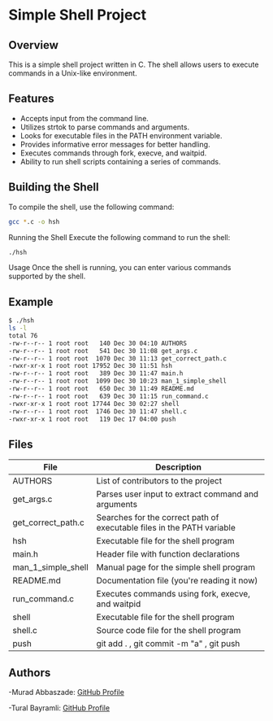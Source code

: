 # Simple Shell Project

## Overview
This is a simple shell project written in C. The shell allows users to execute commands in a Unix-like environment.

## Features
- Accepts input from the command line.
- Utilizes strtok to parse commands and arguments.
- Looks for executable files in the PATH environment variable.
- Provides informative error messages for better handling.
- Executes commands through fork, execve, and waitpid.
- Ability to run shell scripts containing a series of commands.

## Building the Shell
To compile the shell, use the following command:

```bash
gcc *.c -o hsh
```
Running the Shell
Execute the following command to run the shell:

```bash
./hsh
```
Usage
Once the shell is running, you can enter various commands supported by the shell.

## Example
```bash
$ ./hsh
ls -l
total 76
-rw-r--r-- 1 root root   140 Dec 30 04:10 AUTHORS
-rw-r--r-- 1 root root   541 Dec 30 11:08 get_args.c
-rw-r--r-- 1 root root  1070 Dec 30 11:13 get_correct_path.c
-rwxr-xr-x 1 root root 17952 Dec 30 11:51 hsh
-rw-r--r-- 1 root root   389 Dec 30 11:47 main.h
-rw-r--r-- 1 root root  1099 Dec 30 10:23 man_1_simple_shell
-rw-r--r-- 1 root root   650 Dec 30 11:49 README.md
-rw-r--r-- 1 root root   639 Dec 30 11:15 run_command.c
-rwxr-xr-x 1 root root 17744 Dec 30 02:27 shell
-rw-r--r-- 1 root root  1746 Dec 30 11:47 shell.c
-rwxr-xr-x 1 root root   119 Dec 17 04:00 push
```
## Files

| File                  | Description                                   |
|-----------------------|-----------------------------------------------|
| AUTHORS               | List of contributors to the project           |
| get_args.c            | Parses user input to extract command and arguments |
| get_correct_path.c    | Searches for the correct path of executable files in the PATH variable |
| hsh                   | Executable file for the shell program         |
| main.h                | Header file with function declarations       |
| man_1_simple_shell    | Manual page for the simple shell program      |
| README.md             | Documentation file (you're reading it now)  |
| run_command.c         | Executes commands using fork, execve, and waitpid |
| shell                 | Executable file for the shell program         |
| shell.c               | Source code file for the shell program        |
| push                  | git add . , git commit -m "a" , git push  |

## Authors
-Murad Abbaszade: [GitHub Profile](https://github.com/MuradAbbaszade)

-Tural Bayramli: [GitHub Profile](https://github.com/STTGL)
